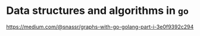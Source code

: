 # Data structures and algorithms in `go`

https://medium.com/@snassr/graphs-with-go-golang-part-i-3e0f9392c294